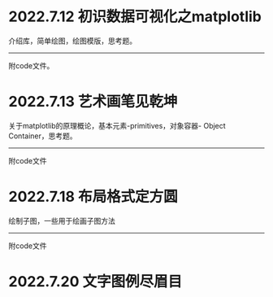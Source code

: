 
# 2022.7.12 初识数据可视化之matplotlib
介绍库，简单绘图，绘图模版，思考题。
***
附code文件。
# 2022.7.13 艺术画笔见乾坤
关于matplotlib的原理概论，基本元素-primitives，对象容器- Object Container，思考题。
***
附code文件
# 2022.7.18 布局格式定方圆
绘制子图，一些用于绘画子图方法
***
附code文件
# 2022.7.20 文字图例尽眉目
